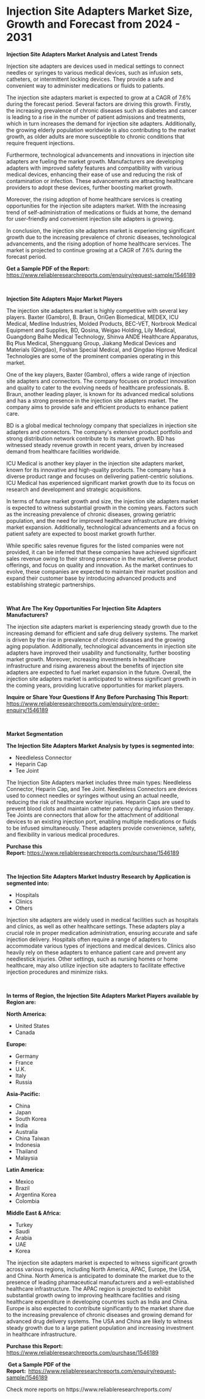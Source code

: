 <p><h1>Injection Site Adapters Market Size, Growth and Forecast from 2024 - 2031</h1></p><p><strong>Injection Site Adapters Market Analysis and Latest Trends</strong></p>
<p><p>Injection site adapters are devices used in medical settings to connect needles or syringes to various medical devices, such as infusion sets, catheters, or intermittent locking devices. They provide a safe and convenient way to administer medications or fluids to patients.</p><p>The injection site adapters market is expected to grow at a CAGR of 7.6% during the forecast period. Several factors are driving this growth. Firstly, the increasing prevalence of chronic diseases such as diabetes and cancer is leading to a rise in the number of patient admissions and treatments, which in turn increases the demand for injection site adapters. Additionally, the growing elderly population worldwide is also contributing to the market growth, as older adults are more susceptible to chronic conditions that require frequent injections.</p><p>Furthermore, technological advancements and innovations in injection site adapters are fueling the market growth. Manufacturers are developing adapters with improved safety features and compatibility with various medical devices, enhancing their ease of use and reducing the risk of contamination or infection. These advancements are attracting healthcare providers to adopt these devices, further boosting market growth.</p><p>Moreover, the rising adoption of home healthcare services is creating opportunities for the injection site adapters market. With the increasing trend of self-administration of medications or fluids at home, the demand for user-friendly and convenient injection site adapters is growing.</p><p>In conclusion, the injection site adapters market is experiencing significant growth due to the increasing prevalence of chronic diseases, technological advancements, and the rising adoption of home healthcare services. The market is projected to continue growing at a CAGR of 7.6% during the forecast period.</p></p>
<p><strong>Get a Sample PDF of the Report:&nbsp;</strong> <a href="https://www.reliableresearchreports.com/enquiry/request-sample/1546189">https://www.reliableresearchreports.com/enquiry/request-sample/1546189</a></p>
<p>&nbsp;</p>
<p><strong>Injection Site Adapters Major Market Players</strong></p>
<p><p>The injection site adapters market is highly competitive with several key players. Baxter (Gambro), B. Braun, OriGen Biomedical, MEDEX, ICU Medical, Medline Industries, Molded Products, BEC-VET, Norbrook Medical Equipment and Supplies, BD, Qosina, Weigao Holding, Lily Medical, Guangdong Baihe Medical Technology, Shinva ANDE Healthcare Apparatus, Bq Plus Medical, Shengguang Group, Jiakang Medical Devices and Materials (Qingdao), Foshan Special Medical, and Qingdao Hiprove Medical Technologies are some of the prominent companies operating in this market.</p><p>One of the key players, Baxter (Gambro), offers a wide range of injection site adapters and connectors. The company focuses on product innovation and quality to cater to the evolving needs of healthcare professionals. B. Braun, another leading player, is known for its advanced medical solutions and has a strong presence in the injection site adapters market. The company aims to provide safe and efficient products to enhance patient care.</p><p>BD is a global medical technology company that specializes in injection site adapters and connectors. The company's extensive product portfolio and strong distribution network contribute to its market growth. BD has witnessed steady revenue growth in recent years, driven by increased demand from healthcare facilities worldwide.</p><p>ICU Medical is another key player in the injection site adapters market, known for its innovative and high-quality products. The company has a diverse product range and focuses on delivering patient-centric solutions. ICU Medical has experienced significant market growth due to its focus on research and development and strategic acquisitions.</p><p>In terms of future market growth and size, the injection site adapters market is expected to witness substantial growth in the coming years. Factors such as the increasing prevalence of chronic diseases, growing geriatric population, and the need for improved healthcare infrastructure are driving market expansion. Additionally, technological advancements and a focus on patient safety are expected to boost market growth further.</p><p>While specific sales revenue figures for the listed companies were not provided, it can be inferred that these companies have achieved significant sales revenue owing to their strong presence in the market, diverse product offerings, and focus on quality and innovation. As the market continues to evolve, these companies are expected to maintain their market position and expand their customer base by introducing advanced products and establishing strategic partnerships.</p></p>
<p>&nbsp;</p>
<p><strong>What Are The Key Opportunities For Injection Site Adapters Manufacturers?</strong></p>
<p><p>The injection site adapters market is experiencing steady growth due to the increasing demand for efficient and safe drug delivery systems. The market is driven by the rise in prevalence of chronic diseases and the growing aging population. Additionally, technological advancements in injection site adapters have improved their usability and functionality, further boosting market growth. Moreover, increasing investments in healthcare infrastructure and rising awareness about the benefits of injection site adapters are expected to fuel market expansion in the future. Overall, the injection site adapters market is anticipated to witness significant growth in the coming years, providing lucrative opportunities for market players.</p></p>
<p><strong>Inquire or Share Your Questions If Any Before Purchasing This Report:</strong> <a href="https://www.reliableresearchreports.com/enquiry/pre-order-enquiry/1546189">https://www.reliableresearchreports.com/enquiry/pre-order-enquiry/1546189</a></p>
<p>&nbsp;</p>
<p><strong>Market Segmentation</strong></p>
<p><strong>The Injection Site Adapters Market Analysis by types is segmented into:</strong></p>
<p><ul><li>Needleless Connector</li><li>Heparin Cap</li><li>Tee Joint</li></ul></p>
<p><p>The Injection Site Adapters market includes three main types: Needleless Connector, Heparin Cap, and Tee Joint. Needleless Connectors are devices used to connect needles or syringes without using an actual needle, reducing the risk of healthcare worker injuries. Heparin Caps are used to prevent blood clots and maintain catheter patency during infusion therapy. Tee Joints are connectors that allow for the attachment of additional devices to an existing injection port, enabling multiple medications or fluids to be infused simultaneously. These adapters provide convenience, safety, and flexibility in various medical procedures.</p></p>
<p><strong>Purchase this Report:&nbsp;</strong><a href="https://www.reliableresearchreports.com/purchase/1546189">https://www.reliableresearchreports.com/purchase/1546189</a></p>
<p>&nbsp;</p>
<p><strong>The Injection Site Adapters Market Industry Research by Application is segmented into:</strong></p>
<p><ul><li>Hospitals</li><li>Clinics</li><li>Others</li></ul></p>
<p><p>Injection site adapters are widely used in medical facilities such as hospitals and clinics, as well as other healthcare settings. These adapters play a crucial role in proper medication administration, ensuring accurate and safe injection delivery. Hospitals often require a range of adapters to accommodate various types of injections and medical devices. Clinics also heavily rely on these adapters to enhance patient care and prevent any needlestick injuries. Other settings, such as nursing homes or home healthcare, may also utilize injection site adapters to facilitate effective injection procedures and minimize risks.</p></p>
<p>&nbsp;</p>
<p><strong>In terms of Region, the Injection Site Adapters Market Players available by Region are:</strong></p>
<p>
    <p> <strong> North America: </strong>
        <ul>
            <li>United States</li>
            <li>Canada</li>
        </ul>
        </p> 
    <p> <strong> Europe: </strong>
        <ul>
            <li>Germany</li>
            <li>France</li>
            <li>U.K.</li>
            <li>Italy</li>
            <li>Russia</li>
        </ul>
        </p> 
    <p> <strong> Asia-Pacific: </strong>
        <ul>
            <li>China</li>
            <li>Japan</li>
            <li>South Korea</li>
            <li>India</li>
            <li>Australia</li>
            <li>China Taiwan</li>
            <li>Indonesia</li>
            <li>Thailand</li>
            <li>Malaysia</li>
        </ul>
        </p> 
    <p> <strong> Latin America: </strong>
        <ul>
            <li>Mexico</li>
            <li>Brazil</li>
            <li>Argentina Korea</li>
            <li>Colombia</li>
        </ul>
        </p> 
    <p> <strong> Middle East & Africa: </strong>
        <ul>
            <li>Turkey</li>
            <li>Saudi</li>
            <li>Arabia</li>
            <li>UAE</li>
            <li>Korea</li>
        </ul>
    </p>
    </p>
<p><p>The injection site adapters market is expected to witness significant growth across various regions, including North America, APAC, Europe, the USA, and China. North America is anticipated to dominate the market due to the presence of leading pharmaceutical manufacturers and a well-established healthcare infrastructure. The APAC region is projected to exhibit substantial growth owing to improving healthcare facilities and rising healthcare expenditure in developing countries such as India and China. Europe is also expected to contribute significantly to the market share due to the increasing prevalence of chronic diseases and growing demand for advanced drug delivery systems. The USA and China are likely to witness steady growth due to a large patient population and increasing investment in healthcare infrastructure.</p></p>
<p><strong>Purchase this Report: </strong><a href="https://www.reliableresearchreports.com/purchase/1546189">https://www.reliableresearchreports.com/purchase/1546189</a></p>
<p>&nbsp;<strong>Get a Sample PDF of the Report:&nbsp;&nbsp;</strong><a href="https://www.reliableresearchreports.com/enquiry/request-sample/1546189">https://www.reliableresearchreports.com/enquiry/request-sample/1546189</a></p>
<p><strong></strong></p>
<p>Check more reports on https://www.reliableresearchreports.com/</p>
